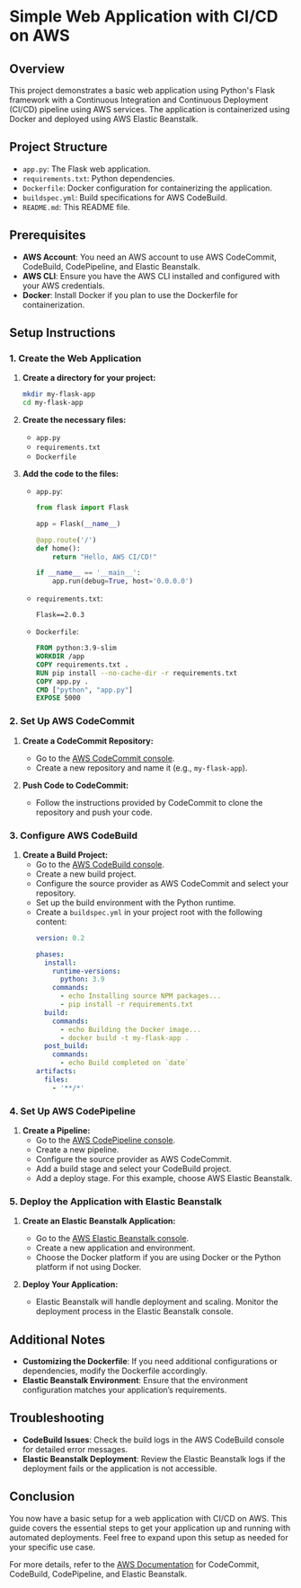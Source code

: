 # Simple Web Application with CI/CD on AWS

## Overview

This project demonstrates a basic web application using Python's Flask framework with a Continuous Integration and Continuous Deployment (CI/CD) pipeline using AWS services. The application is containerized using Docker and deployed using AWS Elastic Beanstalk.

## Project Structure

- `app.py`: The Flask web application.
- `requirements.txt`: Python dependencies.
- `Dockerfile`: Docker configuration for containerizing the application.
- `buildspec.yml`: Build specifications for AWS CodeBuild.
- `README.md`: This README file.

## Prerequisites

- **AWS Account**: You need an AWS account to use AWS CodeCommit, CodeBuild, CodePipeline, and Elastic Beanstalk.
- **AWS CLI**: Ensure you have the AWS CLI installed and configured with your AWS credentials.
- **Docker**: Install Docker if you plan to use the Dockerfile for containerization.

## Setup Instructions

### 1. Create the Web Application

1. **Create a directory for your project:**
    ```sh
    mkdir my-flask-app
    cd my-flask-app
    ```

2. **Create the necessary files:**
    - `app.py`
    - `requirements.txt`
    - `Dockerfile`

3. **Add the code to the files:**
    - `app.py`:
        ```python
        from flask import Flask

        app = Flask(__name__)

        @app.route('/')
        def home():
            return "Hello, AWS CI/CD!"

        if __name__ == '__main__':
            app.run(debug=True, host='0.0.0.0')
        ```
    - `requirements.txt`:
        ```
        Flask==2.0.3
        ```
    - `Dockerfile`:
        ```dockerfile
        FROM python:3.9-slim
        WORKDIR /app
        COPY requirements.txt .
        RUN pip install --no-cache-dir -r requirements.txt
        COPY app.py .
        CMD ["python", "app.py"]
        EXPOSE 5000
        ```

### 2. Set Up AWS CodeCommit

1. **Create a CodeCommit Repository:**
    - Go to the [AWS CodeCommit console](https://console.aws.amazon.com/codesuite/codecommit/home).
    - Create a new repository and name it (e.g., `my-flask-app`).

2. **Push Code to CodeCommit:**
    - Follow the instructions provided by CodeCommit to clone the repository and push your code.

### 3. Configure AWS CodeBuild

1. **Create a Build Project:**
    - Go to the [AWS CodeBuild console](https://console.aws.amazon.com/codesuite/codebuild/home).
    - Create a new build project.
    - Configure the source provider as AWS CodeCommit and select your repository.
    - Set up the build environment with the Python runtime.
    - Create a `buildspec.yml` in your project root with the following content:
        ```yaml
        version: 0.2

        phases:
          install:
            runtime-versions:
              python: 3.9
            commands:
              - echo Installing source NPM packages...
              - pip install -r requirements.txt
          build:
            commands:
              - echo Building the Docker image...
              - docker build -t my-flask-app .
          post_build:
            commands:
              - echo Build completed on `date`
        artifacts:
          files:
            - '**/*'
        ```

### 4. Set Up AWS CodePipeline

1. **Create a Pipeline:**
    - Go to the [AWS CodePipeline console](https://console.aws.amazon.com/codesuite/codepipeline/home).
    - Create a new pipeline.
    - Configure the source provider as AWS CodeCommit.
    - Add a build stage and select your CodeBuild project.
    - Add a deploy stage. For this example, choose AWS Elastic Beanstalk.

### 5. Deploy the Application with Elastic Beanstalk

1. **Create an Elastic Beanstalk Application:**
    - Go to the [AWS Elastic Beanstalk console](https://console.aws.amazon.com/elasticbeanstalk/home).
    - Create a new application and environment.
    - Choose the Docker platform if you are using Docker or the Python platform if not using Docker.

2. **Deploy Your Application:**
    - Elastic Beanstalk will handle deployment and scaling. Monitor the deployment process in the Elastic Beanstalk console.

## Additional Notes

- **Customizing the Dockerfile**: If you need additional configurations or dependencies, modify the Dockerfile accordingly.
- **Elastic Beanstalk Environment**: Ensure that the environment configuration matches your application’s requirements.

## Troubleshooting

- **CodeBuild Issues**: Check the build logs in the AWS CodeBuild console for detailed error messages.
- **Elastic Beanstalk Deployment**: Review the Elastic Beanstalk logs if the deployment fails or the application is not accessible.

## Conclusion

You now have a basic setup for a web application with CI/CD on AWS. This guide covers the essential steps to get your application up and running with automated deployments. Feel free to expand upon this setup as needed for your specific use case.

For more details, refer to the [AWS Documentation](https://docs.aws.amazon.com/) for CodeCommit, CodeBuild, CodePipeline, and Elastic Beanstalk.
